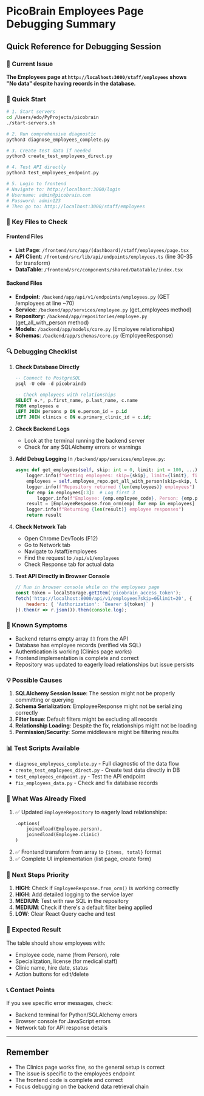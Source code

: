 # PicoBrain Employees Page Debugging Summary

## Quick Reference for Debugging Session

### 🚨 Current Issue
**The Employees page at `http://localhost:3000/staff/employees` shows "No data" despite having records in the database.**

### 🔧 Quick Start
```bash
# 1. Start servers
cd /Users/edo/PyProjects/picobrain
./start-servers.sh

# 2. Run comprehensive diagnostic
python3 diagnose_employees_complete.py

# 3. Create test data if needed
python3 create_test_employees_direct.py

# 4. Test API directly
python3 test_employees_endpoint.py

# 5. Login to frontend
# Navigate to: http://localhost:3000/login
# Username: admin@picobrain.com
# Password: admin123
# Then go to: http://localhost:3000/staff/employees
```

### 📁 Key Files to Check

#### Frontend Files
- **List Page**: `/frontend/src/app/(dashboard)/staff/employees/page.tsx`
- **API Client**: `/frontend/src/lib/api/endpoints/employees.ts` (line 30-35 for transform)
- **DataTable**: `/frontend/src/components/shared/DataTable/index.tsx`

#### Backend Files
- **Endpoint**: `/backend/app/api/v1/endpoints/employees.py` (GET /employees at line ~70)
- **Service**: `/backend/app/services/employee.py` (get_employees method)
- **Repository**: `/backend/app/repositories/employee.py` (get_all_with_person method)
- **Models**: `/backend/app/models/core.py` (Employee relationships)
- **Schemas**: `/backend/app/schemas/core.py` (EmployeeResponse)

### 🔍 Debugging Checklist

1. **Check Database Directly**
   ```sql
   -- Connect to PostgreSQL
   psql -U edo -d picobraindb
   
   -- Check employees with relationships
   SELECT e.*, p.first_name, p.last_name, c.name 
   FROM employees e
   LEFT JOIN persons p ON e.person_id = p.id
   LEFT JOIN clinics c ON e.primary_clinic_id = c.id;
   ```

2. **Check Backend Logs**
   - Look at the terminal running the backend server
   - Check for any SQLAlchemy errors or warnings

3. **Add Debug Logging**
   In `/backend/app/services/employee.py`:
   ```python
   async def get_employees(self, skip: int = 0, limit: int = 100, ...):
       logger.info(f"Getting employees: skip={skip}, limit={limit}, filters={filters}")
       employees = self.employee_repo.get_all_with_person(skip=skip, limit=limit, filters=filters)
       logger.info(f"Repository returned {len(employees)} employees")
       for emp in employees[:3]:  # Log first 3
           logger.info(f"Employee: {emp.employee_code}, Person: {emp.person}")
       result = [EmployeeResponse.from_orm(emp) for emp in employees]
       logger.info(f"Returning {len(result)} employee responses")
       return result
   ```

4. **Check Network Tab**
   - Open Chrome DevTools (F12)
   - Go to Network tab
   - Navigate to /staff/employees
   - Find the request to `/api/v1/employees`
   - Check Response tab for actual data

5. **Test API Directly in Browser Console**
   ```javascript
   // Run in browser console while on the employees page
   const token = localStorage.getItem('picobrain_access_token');
   fetch('http://localhost:8000/api/v1/employees?skip=0&limit=20', {
       headers: { 'Authorization': `Bearer ${token}` }
   }).then(r => r.json()).then(console.log);
   ```

### 🐛 Known Symptoms
- Backend returns empty array `[]` from the API
- Database has employee records (verified via SQL)
- Authentication is working (Clinics page works)
- Frontend implementation is complete and correct
- Repository was updated to eagerly load relationships but issue persists

### 💡 Possible Causes
1. **SQLAlchemy Session Issue**: The session might not be properly committing or querying
2. **Schema Serialization**: EmployeeResponse might not be serializing correctly
3. **Filter Issue**: Default filters might be excluding all records
4. **Relationship Loading**: Despite the fix, relationships might not be loading
5. **Permission/Security**: Some middleware might be filtering results

### 📊 Test Scripts Available
- `diagnose_employees_complete.py` - Full diagnostic of the data flow
- `create_test_employees_direct.py` - Create test data directly in DB
- `test_employees_endpoint.py` - Test the API endpoint
- `fix_employees_data.py` - Check and fix database records

### 🔄 What Was Already Fixed
1. ✅ Updated `EmployeeRepository` to eagerly load relationships:
   ```python
   .options(
       joinedload(Employee.person),
       joinedload(Employee.clinic)
   )
   ```
2. ✅ Frontend transform from array to `{items, total}` format
3. ✅ Complete UI implementation (list page, create form)

### 📝 Next Steps Priority
1. **HIGH**: Check if `EmployeeResponse.from_orm()` is working correctly
2. **HIGH**: Add detailed logging to the service layer
3. **MEDIUM**: Test with raw SQL in the repository
4. **MEDIUM**: Check if there's a default filter being applied
5. **LOW**: Clear React Query cache and test

### 🎯 Expected Result
The table should show employees with:
- Employee code, name (from Person), role
- Specialization, license (for medical staff)
- Clinic name, hire date, status
- Action buttons for edit/delete

### 📞 Contact Points
If you see specific error messages, check:
- Backend terminal for Python/SQLAlchemy errors
- Browser console for JavaScript errors
- Network tab for API response details

---

## Remember
- The Clinics page works fine, so the general setup is correct
- The issue is specific to the employees endpoint
- The frontend code is complete and correct
- Focus debugging on the backend data retrieval chain
